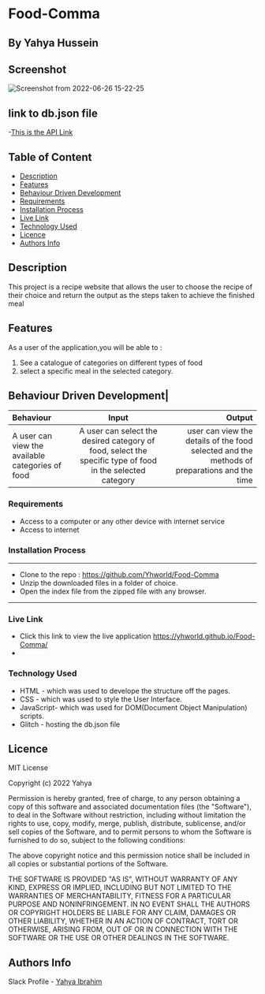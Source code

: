 # Food-Comma
 ## By Yahya Hussein
## Screenshot
![Screenshot from 2022-06-26 15-22-25](https://user-images.githubusercontent.com/74947307/175814008-7e4aa4b4-b066-427a-a686-6dd6e8bb6ba1.png)

## link to db.json file
-[This is the API Link](https://foregoing-typhoon-scissor.glitch.me/db.json)

## Table of Content
 - [Description](#description)
 - [Features](#features)
 - [Behaviour Driven Development](#Behaviour-Driven-Development)
 - [Requirements](#requirements)
 - [Installation Process](#installation-Process)
 - [Live Link](#Live-Link)
 - [Technology  Used](#technology-Used)
 - [Licence](#licence)
 - [Authors Info](#Authors-Info)
 ## Description
 <p>This project is a recipe website that allows the user to choose the recipe of their choice and return the output as the steps taken to achieve the finished meal</p>

## Features
As a user of the application,you will be able to :
1. See a catalogue of categories on different types of food
2. select a specific meal in the selected category. 


## Behaviour Driven Development|
| Behaviour      | Input        | Output       |
| :------------- | :----------: | -----------: |
| A user can view the available categories of food | A user can select the desired category of food, select the specific type of food in the selected category | user can view the details of the food selected and the methods of preparations and the time   |


 ###  Requirements
 * Access to  a computer or any other device with internet service
 * Access to internet
 ### Installation Process
 ****
* Clone to the repo : https://github.com/Yhworld/Food-Comma
* Unzip the downloaded files in a folder of choice.
* Open the index file from the zipped file with any browser.
 ****
### Live Link
- Click this link to view the live application https://yhworld.github.io/Food-Comma/
- 
### Technology  Used
* HTML - which was used to develope the structure off the pages.
* CSS - which was used to style the User Interface.
* JavaScript- which was used for DOM(Document Object Manipulation) scripts.
* Glitch - hosting the db.json file

## Licence
MIT License

Copyright (c) 2022 Yahya

Permission is hereby granted, free of charge, to any person obtaining a copy
of this software and associated documentation files (the "Software"), to deal
in the Software without restriction, including without limitation the rights
to use, copy, modify, merge, publish, distribute, sublicense, and/or sell
copies of the Software, and to permit persons to whom the Software is
furnished to do so, subject to the following conditions:

The above copyright notice and this permission notice shall be included in all
copies or substantial portions of the Software.

THE SOFTWARE IS PROVIDED "AS IS", WITHOUT WARRANTY OF ANY KIND, EXPRESS OR
IMPLIED, INCLUDING BUT NOT LIMITED TO THE WARRANTIES OF MERCHANTABILITY,
FITNESS FOR A PARTICULAR PURPOSE AND NONINFRINGEMENT. IN NO EVENT SHALL THE
AUTHORS OR COPYRIGHT HOLDERS BE LIABLE FOR ANY CLAIM, DAMAGES OR OTHER
LIABILITY, WHETHER IN AN ACTION OF CONTRACT, TORT OR OTHERWISE, ARISING FROM,
OUT OF OR IN CONNECTION WITH THE SOFTWARE OR THE USE OR OTHER DEALINGS IN THE
SOFTWARE.
## Authors Info
Slack Profile - [Yahya Ibrahim](https://app.slack.com/client/T077KKCG6/GLRQR61NW/user_profile/UKXCHMCNP?cdn_fallback=1)
